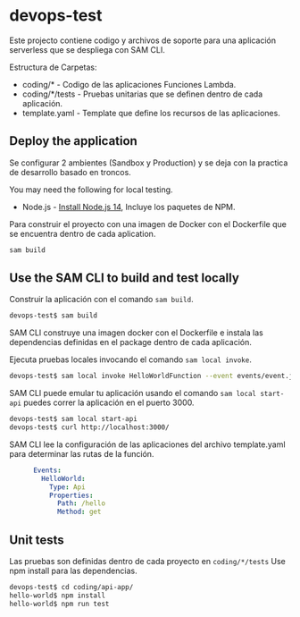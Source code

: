 # devops-test

Este projecto contiene codigo y archivos de soporte para una aplicación serverless que se despliega con SAM CLI.

Estructura de Carpetas:
- coding/* - Codigo de las aplicaciones Funciones Lambda.
- coding/*/tests - Pruebas unitarias que se definen dentro de cada aplicación.
- template.yaml - Template que define los recursos de las aplicaciones.

## Deploy the application

Se configurar 2 ambientes (Sandbox y Production) y se deja con la practica de desarrollo basado en troncos.

You may need the following for local testing.

* Node.js - [Install Node.js 14](https://nodejs.org/en/), Incluye los paquetes de NPM.

Para construir el proyecto con una imagen de Docker con el Dockerfile que se encuentra dentro de cada aplication.
```bash
sam build
```

## Use the SAM CLI to build and test locally

Construir la aplicación con el comando `sam build`.

```bash
devops-test$ sam build
```

SAM CLI construye una imagen docker con el Dockerfile e instala las dependencias definidas en el package dentro de cada aplicación.

Ejecuta pruebas locales invocando el comando `sam local invoke`.

```bash
devops-test$ sam local invoke HelloWorldFunction --event events/event.json
```

SAM CLI puede emular tu aplicación usando el comando `sam local start-api` puedes correr la aplicación en el puerto 3000.

```bash
devops-test$ sam local start-api
devops-test$ curl http://localhost:3000/
```

SAM CLI lee la configuración de las aplicaciones del archivo template.yaml para determinar las rutas de la función.

```yaml
      Events:
        HelloWorld:
          Type: Api
          Properties:
            Path: /hello
            Method: get
```

## Unit tests

Las pruebas son definidas dentro de cada proyecto en `coding/*/tests` Use npm install para las dependencias.

```bash
devops-test$ cd coding/api-app/
hello-world$ npm install
hello-world$ npm run test
```